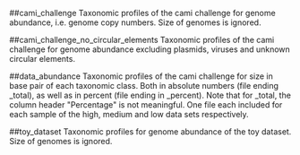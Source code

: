 ##cami_challenge
Taxonomic profiles of the cami challenge for genome abundance, i.e. genome copy numbers. Size of genomes is ignored. 

##cami_challenge_no_circular_elements
Taxonomic profiles of the cami challenge for genome abundance excluding plasmids, viruses and unknown circular elements.

##data_abundance
Taxonomic profiles of the cami challenge for size in base pair of each taxonomic class. Both in absolute numbers (file ending _total), as well as in percent (file ending in _percent). Note that for _total, the column header "Percentage" is not meaningful. One file each included for each sample of the high, medium and low data sets respectively.

##toy_dataset
Taxonomic profiles for genome abundance of the toy dataset. Size of genomes is ignored.
